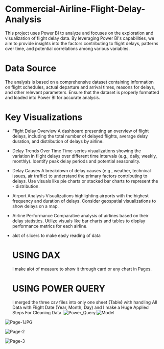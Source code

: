 # Commercial-Airline-Flight-Delay-Analysis
This project uses Power BI to analyze and focuses on the exploration and visualization of flight delay data. By leveraging Power BI's capabilities, we aim to provide insights into the factors contributing to flight delays, patterns over time, and potential correlations among various variables.
# Data Source
The analysis is based on a comprehensive dataset containing information on flight schedules, actual departure and arrival times, reasons for delays, and other relevant parameters. Ensure that the dataset is properly formatted and loaded into Power BI for accurate analysis.
# Key Visualizations
- Flight Delay Overview A dashboard presenting an overview of flight delays, including the total number of delayed flights, average delay duration, and distribution of delays by airline.
- Delay Trends Over Time Time-series visualizations showing the variation in flight delays over different time intervals (e.g., daily, weekly, monthly). Identify peak delay periods and potential seasonality.
- Delay Causes A breakdown of delay causes (e.g., weather, technical issues, air traffic) to understand the primary factors contributing to delays. Use visuals like pie charts or stacked bar charts to represent the - distribution.
- Airport Analysis Visualizations highlighting airports with the highest frequency and duration of delays. Consider geospatial visualizations to show delays on a map.
- Airline Performance Comparative analysis of airlines based on their delay statistics. Utilize visuals like bar charts and tables to display performance metrics for each airline.
- alot of slicers to make easly reading of data

  # USING DAX
  I make alot of measure to show it through card or any chart in Pages.
  # USING POWER QUERY
  I merged the three csv files into only one sheet (Table) with handling All Data with Flight Date (Year, Month, Day)
  and I make a Huge Applied Steps For Cleaning Data.
![Power_Query](https://github.com/user-attachments/assets/eaddbe84-0bbb-4c2e-a8de-2a0ebc57a52c)
![Model](https://github.com/user-attachments/assets/d752bf4e-7e93-4487-b6c7-9c520fa4cacb)

![Page-1JPG](https://github.com/user-attachments/assets/994804f5-0b44-4417-b830-823d14291521)

![Page-2](https://github.com/user-attachments/assets/1ae0ea4a-7a14-4b88-98c5-87ead1a43212)

![Page-3](https://github.com/user-attachments/assets/5a315b0b-8b3d-4715-bea2-0c21a479f1f3)





